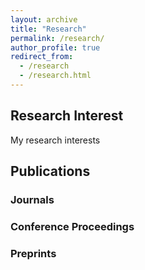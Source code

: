 ```yaml
---
layout: archive
title: "Research"
permalink: /research/
author_profile: true
redirect_from:
  - /research
  - /research.html
---
```


## Research Interest

My research interests

## Publications

### Journals

### Conference Proceedings

### Preprints
